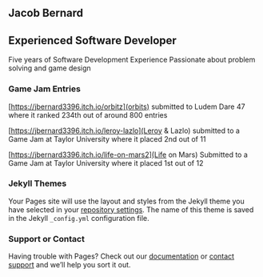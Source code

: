 ## Jacob Bernard
## Experienced Software Developer

Five years of Software Development Experience
Passionate about problem solving and game design

### Game Jam Entries

[https://jbernard3396.itch.io/orbitz](orbits) submitted to Ludem Dare 47 where it ranked 234th out of around 800 entries

[https://jbernard3396.itch.io/leroy-lazlo](Leroy & Lazlo) submitted to a Game Jam at Taylor University where it placed 2nd out of 11

[https://jbernard3396.itch.io/life-on-mars2](Life on Mars) Submitted to a Game Jam at Taylor University where it placed 1st out of 12


### Jekyll Themes

Your Pages site will use the layout and styles from the Jekyll theme you have selected in your [repository settings](https://github.com/jbernard3396/Portfolio/settings/pages). The name of this theme is saved in the Jekyll `_config.yml` configuration file.

### Support or Contact

Having trouble with Pages? Check out our [documentation](https://docs.github.com/categories/github-pages-basics/) or [contact support](https://support.github.com/contact) and we’ll help you sort it out.
